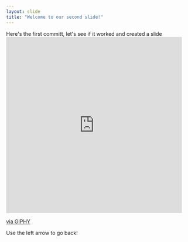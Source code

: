 ```yaml
---
layout: slide
title: "Welcome to our second slide!"
---
```

Here's the first committ, let's see if it worked and created a slide <iframe src="https://giphy.com/embed/DeobURBiyoMRFO4GqD" width="480" height="480" frameBorder="0" class="giphy-embed" allowFullScreen></iframe><p><a href="https://giphy.com/gifs/eddie-murphy-coming-to-america-DeobURBiyoMRFO4GqD">via GIPHY</a></p>
Use the left arrow to go back!

